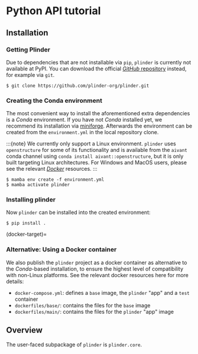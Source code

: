 # Python API tutorial

## Installation

### Getting Plinder

Due to dependencies that are not installable via `pip`, `plinder` is currently not
available at PyPI.
You can download the official
[_GitHub_ repository](https://github.com/plinder-org/plinder/)
instead, for example via `git`.

```console
$ git clone https://github.com/plinder-org/plinder.git
```

### Creating the Conda environment

The most convenient way to install the aforementioned extra dependencies is a _Conda_
environment.
If you have not _Conda_ installed yet, we recommend its installation via
[miniforge](https://github.com/conda-forge/miniforge).
Afterwards the environment can be created from the `environment.yml` in the local
repository clone.

:::{note}
We currently only support a Linux environment.
`plinder` uses `openstructure` for some of its functionality and is available from the
`aivant` conda channel using `conda install aivant::openstructure`, but it is only built
targeting Linux architectures.
For Windows and MacOS users, please see the relevant
[_Docker_](#docker-target) resources.
:::

```console
$ mamba env create -f environment.yml
$ mamba activate plinder
```

### Installing plinder

Now `plinder` can be installed into the created environment:

```console
$ pip install .
```

(docker-target)=
### Alternative: Using a Docker container

We also publish the `plinder` project as a docker container as alternative to the
_Conda_-based installation, to ensure the highest level of compatibility with
non-Linux platforms.
See the relevant docker resources here for more details:

- `docker-compose.yml`: defines a `base` image, the `plinder` "app" and a `test`
  container
- `dockerfiles/base/`: contains the files for the `base` image
- `dockerfiles/main/`: contains the files for the `plinder` "app" image

## Overview

The user-faced subpackage of `plinder` is `plinder.core`.